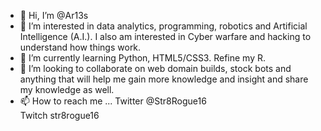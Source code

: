 - 👋 Hi, I’m @Ar13s
- 👀 I’m interested in data analytics, programming, robotics and Artificial Intelligence (A.I.). I also am interested in Cyber warfare and hacking to understand how things work. 
- 🌱 I’m currently learning Python, HTML5/CSS3. Refine my R.
- 💞️ I’m looking to collaborate on web domain builds, stock bots and anything that will help me gain more knowledge and insight and share my knowledge as well. 
- 📫 How to reach me ...
Twitter @Str8Rogue16   
Twitch str8rogue16

<!---
Ar13s/Ar13s is a ✨ special ✨ repository because its `README.md` (this file) appears on your GitHub profile.
You can click the Preview link to take a look at your changes.
--->
